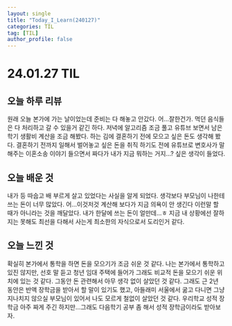 ```yaml
---
layout: single
title: "Today_I_Learn(240127)"
categories: TIL
tag: [TIL]
author_profile: false
---
```


# 24.01.27 TIL

## 오늘 하루 리뷰
원래 오늘 본가에 가는 날이었는데 준비는 다 해놓고 안갔다. 어...잘한건가. 먹던 음식들은 다 처리하고 갈 수 있을거 같긴 하다. 저녁에 알고리즘 조금 풀고 유튜브 보면서 남은 학기 생활비 계산을 조금 해봤다. 하는 김에 결혼하기 전에 모으고 싶은 돈도 생각해 봤다. 결혼하기 전까지 일해서 벌어놓고 싶은 돈을 취직 하기도 전에 유튜브로 변호사가 말해주는 이혼소송 이야기 들으면서 짜다가 내가 지금 뭐하는 거지...? 싶은 생각이 들었다.  

## 오늘 배운 것
내가 등 따숩고 배 부르게 살고 있었다는 사실을 알게 되었다. 생각보다 부모님이 나한테 쓰는 돈이 너무 많았다. 어...이것저것 계산해 보다가 지금 의욕이 안 생긴다 이런말 할 때가 아니라는 것을 깨달았다. 내가 한달에 쓰는 돈이 얼만데...ㅎ 지금 내 상황에선 잘하지는 못해도 최선을 다해서 사는게 최소한의 자식으로서 도리인거 같다.  

## 오늘 느낀 것
확실히 본가에서 통학을 하면 돈을 모으기가 조금 쉬운 것 같다. 나는 본가에서 통학하고 있진 않지만, 선호 말 듣고 청년 임대 주택에 들어가 그래도 비교적 돈을 모으기 쉬운 위치에 있는 것 같다. 그동안 돈 관련해서 아무 생각 없이 살았던 것 같다. 그래도 근 2년 동안은 반액 장학금을 받아서 할 말이 있기도 했고, 아들래미 서울에서 굶고 다니면 그냥 지나치지 않으실 부모님이 있어서 나도 모르게 철없이 살았던 것 같다. 우리학교 성적 장학금 아주 짜게 주긴 하지만...그래도 다음학기 공부 좀 해서 성적 장학금이라도 받아보자.